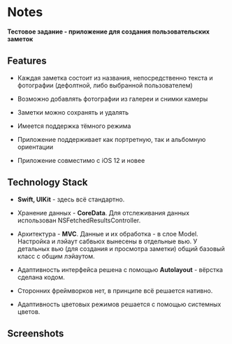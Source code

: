 # Notes

**Тестовое задание - приложение для создания пользовательских заметок** 


## Features 

  - Каждая заметка состоит из названия, непосредственно текста и фотографии (дефолтной, либо выбранной пользователем)

  - Возможно добавлять фотографии из галереи и снимки камеры

  - Заметки можно сохранять и удалять

  - Имеется поддержка тёмного режима 

  - Приложение поддерживает как портретную, так и альбомную ориентации

  - Приложение совместимо с iOS 12 и новее
  
  
  ## Technology Stack 

  - **Swift, UIKit** - здесь всё стандартно.  

  - Хранение данных - **CoreData**. Для отслеживания данных использован NSFetchedResultsController.
 
  - Архитектура - **MVC**. Данные и их обработка - в слое Model. Настройка и лэйаут сабвьюх вынесены в отдельные вью. У детальных вью (для создания и просмотра заметки) общий базовый класс с общим лэйаутом.

  - Адаптивность интерфейса решена с помощью **Autolayout** - вёрстка сделана кодом.
  
  - Сторонних фреймворков нет, в принципе всё решается нативно.

  - Адаптивность цветовых режимов решается с помощью системных цветов.
  
  ## Screenshots 
  
  
